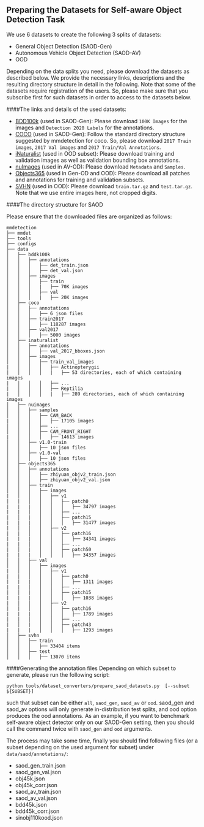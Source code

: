 ## Preparing the Datasets for Self-aware Object Detection Task

We use 6 datasets to create the following 3 splits of datasets:

- General Object Detection (SAOD-Gen)
- Autonomous Vehicle Object Detection (SAOD-AV)
- OOD

Depending on the data splits you need, please download the datasets as described below. We provide the necessary links, descriptions and the resulting directory structure in detail in the following. Note that some of the datasets require registration of the users. So, please make sure that you subscribe first for such datasets in order to access to the datasets below.

####The links and details of the used datasets:

- [BDD100k](https://bdd-data.berkeley.edu/portal.html#download) (used in SAOD-Gen): Please download ```100K Images``` for the images and ```Detection 2020 Labels``` for the annotations.
- [COCO](https://cocodataset.org/#download) (used in SAOD-Gen): Follow the standard directory structure suggested by mmdetection for coco. So, please download ```2017 Train images```, ```2017 Val images``` and ```2017 Train/Val Annotations```.
- [iNaturalist](https://github.com/visipedia/inat_comp/blob/master/2017/README.md) (used in OOD subset): Please download training and validation images as well as validation bounding box annotations.
- [nuImages](https://www.nuscenes.org/nuimages#download) (used in AV-OD): Please download ```Metadata``` and ```Samples```.
- [Objects365](https://open.baai.ac.cn/data-set-detail/MTI2NDc=/MTA=/true) (used in Gen-OD and OOD): Please download all patches and annotations for training and validation subsets.
- [SVHN](http://ufldl.stanford.edu/housenumbers/) (used in OOD): Please download ```train.tar.gz``` and ```test.tar.gz```. Note that we use entire images here, not cropped digits.

####The directory structure for SAOD

Please ensure that the downloaded files are organized as follows:

```text
mmdetection
├── mmdet
├── tools
├── configs
├── data
│   ├── bddk100k 
│   │   ├── annotations
│   │   │   ├── det_train.json
│   │   │   ├── det_val.json
│   │   ├── images
│   │   │   ├── train
│   │   │   |   ├── 70K images
│   │   │   ├── val
│   │   │   |   ├── 20K images
│   ├── coco
│   │   ├── annotations
│   │   │   ├── 6 json files
│   │   ├── train2017
│   │   │   ├── 118287 images
│   │   ├── val2017
│   │   │   ├── 5000 images
│   ├── inaturalist
│   │   ├── annotations
│   │   │   ├── val_2017_bboxes.json
│   │   ├── images
│   │   │   ├── train_val_images
|   │   │   │   ├── Actinopterygii
|   │   │   │   |   ├── 53 directories, each of which containing images
|   │   │   │   ├── ... 
|   │   │   │   ├── Reptilia 
|   │   │   │   |   ├── 289 directories, each of which containing images
│   ├── nuimages
│   │   ├── samples
│   │   │   ├── CAM_BACK
|   │   │   │   ├── 17105 images
│   │   │   ├── ...
│   │   │   ├── CAM_FRONT_RIGHT
|   │   │   │   ├── 14613 images
│   │   ├── v1.0-train
│   │   │   ├── 10 json files
│   │   ├── v1.0-val
│   │   │   ├── 10 json files
│   ├── objects365
│   │   ├── annotations
│   │   │   ├── zhiyuan_objv2_train.json
│   │   │   ├── zhiyuan_objv2_val.json
│   │   ├── train
│   │   │   ├── images
|   │   │   │   ├── v1
|   |   │   │   │   ├── patch0
|   |   |   │   │   │   ├── 34797 images
|   |   │   │   │   ├── ...
|   │   |   │   │   ├── patch15
|   |   |   │   │   │   ├── 31477 images
|   │   │   │   ├── v2
|   |   │   │   │   ├── patch16
|   |   |   │   │   │   ├── 34341 images
|   |   │   │   │   ├── ...
|   │   |   │   │   ├── patch50
|   |   |   │   │   │   ├── 34357 images
│   │   ├── val
│   │   │   ├── images
|   │   │   │   ├── v1
|   |   │   │   │   ├── patch0
|   |   |   │   │   │   ├── 1311 images
|   |   │   │   │   ├── ...
|   │   |   │   │   ├── patch15
|   |   |   │   │   │   ├── 1038 images
|   │   │   │   ├── v2
|   |   │   │   │   ├── patch16
|   |   |   │   │   │   ├── 1789 images
|   |   │   │   │   ├── ...
|   │   |   │   │   ├── patch43
|   |   |   │   │   │   ├── 1293 images
│   ├── svhn
│   │   ├── train
│   │   │   ├── 33404 items
│   │   ├── test
│   │   │   ├── 13070 items
```

####Generating the annotation files
Depending on which subset to generate, please run the following script:

```shell
python tools/dataset_converters/prepare_saod_datasets.py  [--subset ${SUBSET}]
```

such that subset can be either `all`, `saod_gen`, `saod_av` or `ood`. saod_gen and saod_av options will only generate in-distribution test splits, and ood option produces the ood annotations. As an example, if you want to benchmark self-aware object detector only on our SAOD-Gen setting, then you should call the command twice with `saod_gen` and `ood` arguments. 

The process may take some time, finally you should find following files (or a subset depending on the used argument for subset) under `data/saod/annotations/`:

- saod_gen_train.json
- saod_gen_val.json
- obj45k.json
- obj45k_corr.json
- saod_av_train.json
- saod_av_val.json
- bdd45k.json
- bdd45k_corr.json
- sinobj110kood.json
